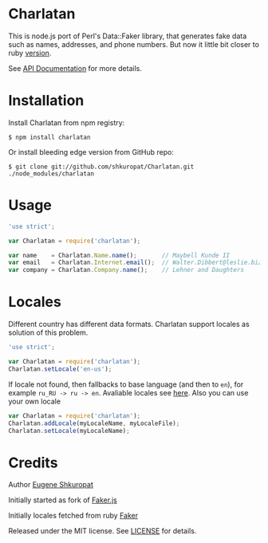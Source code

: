 Charlatan
=========

This is node.js port of Perl's Data::Faker library,
that generates fake data such as names, addresses, and phone numbers.
But now it little bit closer to ruby [version](https://github.com/stympy/faker).

See [API Documentation](http://shkuropat.github.com/Charlatan) for more details.

# Installation

Install Charlatan from npm registry:

    $ npm install charlatan

Or install bleeding edge version from GitHub repo:

    $ git clone git://github.com/shkuropat/Charlatan.git ./node_modules/charlatan

# Usage

```javascript
'use strict';

var Charlatan = require('charlatan');

var name    = Charlatan.Name.name();       // Maybell Kunde II
var email   = Charlatan.Internet.email();  // Walter.Dibbert@leslie.biz
var company = Charlatan.Company.name();    // Lehner and Daughters
```

# Locales

Different country has different data formats.
Charlatan support locales as solution of this problem.

```javascript
'use strict';

var Charlatan = require('charlatan');
Charlatan.setLocale('en-us');
```

If locale not found, then fallbacks to base language (and then to `en`), for example `ru_RU -> ru -> en`.
Avaliable locales see [here](https://github.com/shkuropat/Charlatan/tree/master/config/locales).
Also you can use your own locale

```javascript
var Charlatan = require('charlatan');
Charlatan.addLocale(myLocaleName, myLocaleFile);
Charlatan.setLocale(myLocaleName);
```

# Credits

Author [Eugene Shkuropat](https://github.com/shkuropat)

Initially started as fork of [Faker.js](https://github.com/Marak/Faker.js)

Initially locales fetched from ruby [Faker](https://github.com/stympy/faker)

Released under the MIT license. See [LICENSE][license] for details.

[license]:  https://raw.github.com/shkuropat/Charlatan/master/LICENSE/master/LICENSE
